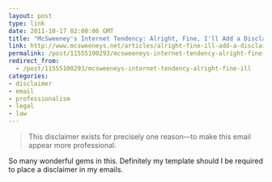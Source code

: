 ```yaml
---
layout: post
type: link
date: 2011-10-17 02:00:06 GMT
title: "McSweeney's Internet Tendency: Alright, Fine, I'll Add a Disclaimer to My Emails"
link: http://www.mcsweeneys.net/articles/alright-fine-ill-add-a-disclaimer-to-my-emails
permalink: /post/11555100293/mcsweeneys-internet-tendency-alright-fine-ill
redirect_from: 
  - /post/11555100293/mcsweeneys-internet-tendency-alright-fine-ill
categories:
- disclaimer
- email
- professionalism
- legal
- law
---
```

<blockquote>This disclaimer exists for precisely one reason—to make this email appear more professional.</blockquote>
<p>So many wonderful gems in this. Definitely my template should I be required to place a disclaimer in my emails.</p>